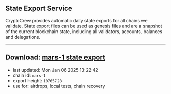## State Export Service
CryptoCrew provides automatic daily state exports for all chains we validate. State export files can be used as genesis files and are a snapshot of the current blockchain state, including all validators, accounts, balances and delegations.

---
**Download: [mars-1 state export](https://dl-eu2.ccvalidators.com/SERVICE/mars/mars-1_export_10765728.json)**
---

- last updated: Mon Jan 06 2025 13:22:42
- chain id: `mars-1`
- export height: `10765728`
- use for: airdrops, local tests, chain recovery
